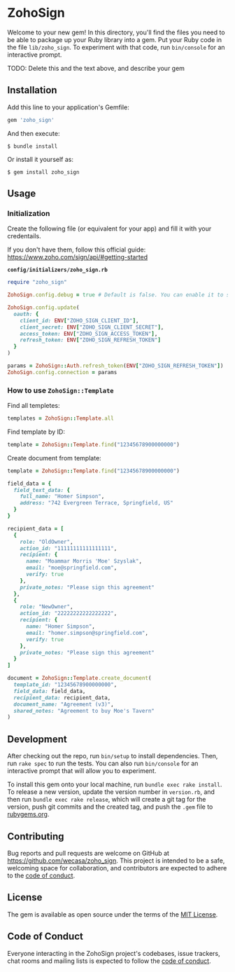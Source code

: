 # ZohoSign

Welcome to your new gem! In this directory, you'll find the files you need to be able to package up your Ruby library into a gem. Put your Ruby code in the file `lib/zoho_sign`. To experiment with that code, run `bin/console` for an interactive prompt.

TODO: Delete this and the text above, and describe your gem

## Installation

Add this line to your application's Gemfile:

```ruby
gem 'zoho_sign'
```

And then execute:

    $ bundle install

Or install it yourself as:

    $ gem install zoho_sign

## Usage

### Initialization

Create the following file (or equivalent for your app) and fill it with your credentails.

If you don't have them, follow this official guide: https://www.zoho.com/sign/api/#getting-started

**`config/initializers/zoho_sign.rb`**
```ruby
require "zoho_sign"

ZohoSign.config.debug = true # Default is false. You can enable it to see the requests made by the Gem.

ZohoSign.config.update(
  oauth: {
    client_id: ENV["ZOHO_SIGN_CLIENT_ID"],
    client_secret: ENV["ZOHO_SIGN_CLIENT_SECRET"],
    access_token: ENV["ZOHO_SIGN_ACCESS_TOKEN"],
    refresh_token: ENV["ZOHO_SIGN_REFRESH_TOKEN"]
  }
)

params = ZohoSign::Auth.refresh_token(ENV["ZOHO_SIGN_REFRESH_TOKEN"])
ZohoSign.config.connection = params
```

### How to use `ZohoSign::Template`

Find all templetes:

```ruby
templates = ZohoSign::Template.all
```

Find template by ID:

```ruby
template = ZohoSign::Template.find("12345678900000000")
```

Create document from template:

```ruby
template = ZohoSign::Template.find("12345678900000000")

field_data = {
  field_text_data: {
    full_name: "Homer Simpson",
    address: "742 Evergreen Terrace, Springfield, US"
  }
}

recipient_data = [
  {
    role: "OldOwner",
    action_id: "11111111111111111",
    recipient: {
      name: "Moammar Morris 'Moe' Szyslak",
      email: "moe@springfield.com",
      verify: true
    },
    private_notes: "Please sign this agreement"
  },
  {
    role: "NewOwner",
    action_id: "22222222222222222",
    recipient: {
      name: "Homer Simpson",
      email: "homer.simpson@springfield.com",
      verify: true
    },
    private_notes: "Please sign this agreement"
  }
]

document = ZohoSign::Template.create_document(
  template_id: "12345678900000000",
  field_data: field_data,
  recipient_data: recipient_data,
  document_name: "Agreement (v3)",
  shared_notes: "Agreement to buy Moe's Tavern"
)
```

## Development

After checking out the repo, run `bin/setup` to install dependencies. Then, run `rake spec` to run the tests. You can also run `bin/console` for an interactive prompt that will allow you to experiment.

To install this gem onto your local machine, run `bundle exec rake install`. To release a new version, update the version number in `version.rb`, and then run `bundle exec rake release`, which will create a git tag for the version, push git commits and the created tag, and push the `.gem` file to [rubygems.org](https://rubygems.org).

## Contributing

Bug reports and pull requests are welcome on GitHub at https://github.com/wecasa/zoho_sign. This project is intended to be a safe, welcoming space for collaboration, and contributors are expected to adhere to the [code of conduct](https://github.com/wecasa/zoho_sign/blob/master/CODE_OF_CONDUCT.md).

## License

The gem is available as open source under the terms of the [MIT License](https://opensource.org/licenses/MIT).

## Code of Conduct

Everyone interacting in the ZohoSign project's codebases, issue trackers, chat rooms and mailing lists is expected to follow the [code of conduct](https://github.com/wecasa/zoho_sign/blob/master/CODE_OF_CONDUCT.md).
